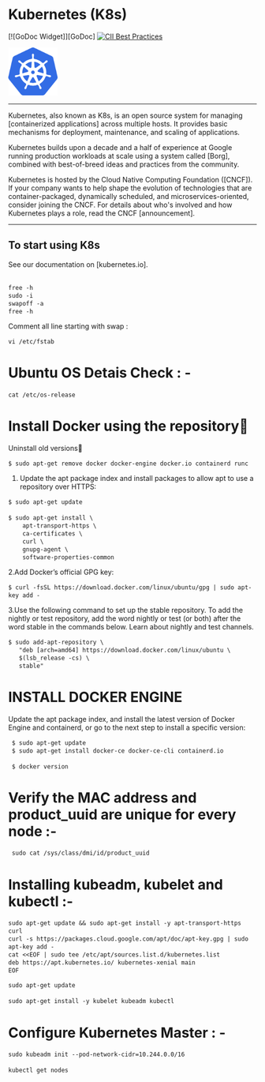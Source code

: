 # Kubernetes (K8s)

[![GoDoc Widget]][GoDoc] [![CII Best Practices](https://bestpractices.coreinfrastructure.org/projects/569/badge)](https://bestpractices.coreinfrastructure.org/projects/569)

<img src="https://github.com/kubernetes/kubernetes/raw/master/logo/logo.png" width="100">

----

Kubernetes, also known as K8s, is an open source system for managing [containerized applications]
across multiple hosts. It provides basic mechanisms for deployment, maintenance,
and scaling of applications.

Kubernetes builds upon a decade and a half of experience at Google running
production workloads at scale using a system called [Borg],
combined with best-of-breed ideas and practices from the community.

Kubernetes is hosted by the Cloud Native Computing Foundation ([CNCF]).
If your company wants to help shape the evolution of
technologies that are container-packaged, dynamically scheduled,
and microservices-oriented, consider joining the CNCF.
For details about who's involved and how Kubernetes plays a role,
read the CNCF [announcement].

----

## To start using K8s

See our documentation on [kubernetes.io].

```

free -h 
sudo -i
swapoff -a
free -h 
```


 Comment all line starting with swap :
```
vi /etc/fstab   
```

# Ubuntu OS Detais Check : -
```
cat /etc/os-release
```
# Install Docker using the repository🔗

 Uninstall old versions🔗
```
$ sudo apt-get remove docker docker-engine docker.io containerd runc
```
 1. Update the apt package index and install packages to allow apt to use a repository over HTTPS:

```
$ sudo apt-get update

$ sudo apt-get install \
    apt-transport-https \
    ca-certificates \
    curl \
    gnupg-agent \
    software-properties-common
```

 2.Add Docker’s official GPG key:
```
$ curl -fsSL https://download.docker.com/linux/ubuntu/gpg | sudo apt-key add -
```
3.Use the following command to set up the stable repository. To add the nightly or test repository, add the word nightly or test (or both) after the word stable in the commands below. Learn about nightly and test channels.
```
$ sudo add-apt-repository \
   "deb [arch=amd64] https://download.docker.com/linux/ubuntu \
   $(lsb_release -cs) \
   stable"
```
# INSTALL DOCKER ENGINE
  Update the apt package index, and install the latest version of Docker Engine and containerd, or go to the next step to install a specific version:
```
 $ sudo apt-get update
 $ sudo apt-get install docker-ce docker-ce-cli containerd.io

 $ docker version
 ```
# Verify the MAC address and product_uuid are unique for every node :-
```
 sudo cat /sys/class/dmi/id/product_uuid
 ```
 
# Installing kubeadm, kubelet and kubectl :-

```
sudo apt-get update && sudo apt-get install -y apt-transport-https curl
curl -s https://packages.cloud.google.com/apt/doc/apt-key.gpg | sudo apt-key add -
cat <<EOF | sudo tee /etc/apt/sources.list.d/kubernetes.list
deb https://apt.kubernetes.io/ kubernetes-xenial main
EOF
```

```
sudo apt-get update

sudo apt-get install -y kubelet kubeadm kubectl

```
# Configure Kubernetes Master : -

```
sudo kubeadm init --pod-network-cidr=10.244.0.0/16

kubectl get nodes
```




 

